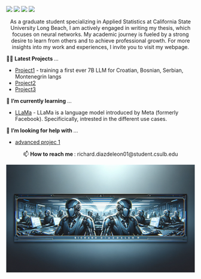 [<img src="https://img.shields.io/badge/linkedin-%230077B5.svg?&style=for-the-badge&logo=linkedin&logoColor=white" />](https://www.linkedin.com/in/richard-d-740b2a24b/) 
[<img src="https://img.shields.io/badge/twitter-%230077B5.svg?&style=for-the-badge&logo=twitter&logoColor=white&color=00acee" />](https://twitter.com/diazrichard98) 
[<img src="https://img.shields.io/badge/medium-%2312100E.svg?&style=for-the-badge&logo=medium&logoColor=white" />](https://medium.com/@diazrichard98)
[<img src="https://img.shields.io/badge/Microsoft_Outlook-0078D4?style=for-the-badge&logo=microsoft-outlook&logoColor=white" />](mailto:richard.diazdeleon01@student.csulb.edu) 


<p align="center">
   As a graduate student specializing in Applied Statistics at California State University Long Beach, I am actively engaged in writing my thesis, which focuses on neural networks. My academic journey is fueled by a strong desire to learn from others and to achieve professional growth. For more insights into my work and experiences, I invite you to visit my webpage.
</p>


👨‍💻 <b> Latest Projects </b>... 
  * <a href="https://www.linkedin.com/feed/update/urn:li:activity:7143209223722627072/">Project1</a> - training a first ever 7B LLM for Croatian, Bosnian, Serbian, Montenegrin langs
  * <a href="https://github.com/gordicaleksa/lm-evaluation-harness-serbian"> Project2</a><br/>
  * <a href="https://github.com/gordicaleksa/Open-NLLB">Project3</a><br/>





🌱 <b> I’m currently learning </b> ... 
* [LLaMa](https://github.com/facebookresearch/llama) - LLaMa is a language model introduced by Meta (formerly Facebook). Specificically, intrested in the different use cases.




🤔 <b> I’m looking for help with </b> ...
* [advanced projec 1](https://twitter.com/gordic_aleksa/status/1723004221664972819)



<p align="center">
   📫 <b> How to reach me </b>: richard.diazdeleon01@student.csulb.edu
</p>


<div style="text-align: center;">
    <img src="https://github.com/dsrichard97/dsrichard97/blob/main/img1.png" alt="Image Description">
</div>









